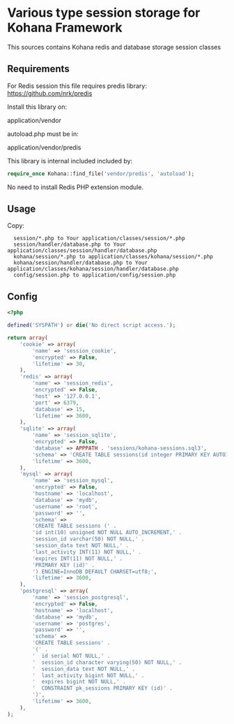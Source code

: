 # Various type session storage for Kohana Framework

This sources contains Kohana redis and database storage session classes

## Requirements

For Redis session this file requires predis library:
https://github.com/nrk/predis

Install this library on:

application/vendor

autoload.php must be in:

application/vendor/predis

This library is internal included included by:

```php
require_once Kohana::find_file('vendor/predis', 'autoload');
```
No need to install Redis PHP extension module.

## Usage

Copy:
```
  session/*.php to Your application/classes/session/*.php
  session/handler/database.php to Your application/classes/session/handler/database.php
  kohana/session/*.php to application/classes/kohana/session/*.php
  kohana/session/handler/database.php to Your application/classes/kohana/session/handler/database.php
  config/session.php to application/config/session.php
```
## Config

```php
<?php

defined('SYSPATH') or die('No direct script access.');

return array(
    'cookie' => array(
        'name' => 'session_cookie',
        'encrypted' => False,
        'lifetime' => 30,
    ),
    'redis' => array(
        'name' => 'session_redis',
        'encrypted' => False,
        'host' => '127.0.0.1',
        'port' => 6379,
        'database' => 15,
        'lifetime' => 3600,
    ),
    'sqlite' => array(
        'name' => 'session_sqlite',
        'encrypted' => False,
        'database' => APPPATH . 'sessions/kohana-sessions.sql3',
        'schema' => 'CREATE TABLE sessions(id integer PRIMARY KEY AUTOINCREMENT, session_id VARCHAR(50), session_data TEXT, last_activity datetime, expires datetime)',
        'lifetime' => 3600,
    ),
    'mysql' => array(
        'name' => 'session_mysql',
        'encrypted' => False,
        'hostname' => 'localhost',
        'database' => 'mydb',
        'username' => 'root',
        'password' => '',
        'schema' =>
        'CREATE TABLE sessions (' .
        'id int(10) unsigned NOT NULL AUTO_INCREMENT,' .
        'session_id varchar(50) NOT NULL,' .
        'session_data text NOT NULL,' .
        'last_activity INT(11) NOT NULL,' .
        'expires INT(11) NOT NULL,' .
        'PRIMARY KEY (id)' .
        ') ENGINE=InnoDB DEFAULT CHARSET=utf8;',
        'lifetime' => 3600,
    ),
    'postgresql' => array(
        'name' => 'session_postgresql',
        'encrypted' => False,
        'hostname' => 'localhost',
        'database' => 'mydb',
        'username' => 'postgres',
        'password' => '',
        'schema' =>
        'CREATE TABLE sessions' .
        '(' .
        '  id serial NOT NULL,' .
        '  session_id character varying(50) NOT NULL,' .
        '  session_data text NOT NULL,' .
        '  last_activity bigint NOT NULL,' .
        '  expires bigint NOT NULL,' .
        '  CONSTRAINT pk_sessions PRIMARY KEY (id)' .
        ')',
        'lifetime' => 3600,
    ),
);

```
